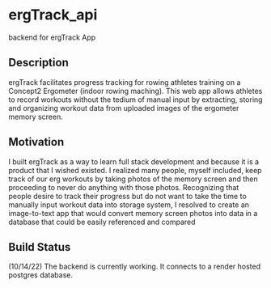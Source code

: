 # ergTrack_api
backend for ergTrack App

## Description
ergTrack facilitates progress tracking for rowing athletes training on a Concept2 Ergometer (indoor rowing maching). This web app allows athletes to record workouts without the tedium of manual input by extracting, storing and organizing workout data from uploaded images of the ergometer memory screen.   

## Motivation
I built ergTrack as a way to learn full stack development and because it is a product that I wished existed. I realized many people, myself included, keep track of our erg workouts by taking photos of the memory screen and then proceeding to never do anything with those photos. Recognizing that people desire to track their progress but do not want to take the time to manually input workout data into storage system, I resolved to create an image-to-text app that would convert memory screen photos into data in a database that could be easily referenced and compared

## Build Status
(10/14/22) The backend is currently working. It connects to a render hosted postgres database. 

##

